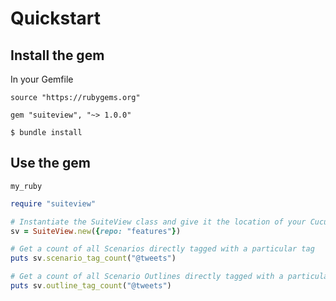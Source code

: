 # Quickstart

## Install the gem
In your Gemfile
```Gemfile
source "https://rubygems.org"

gem "suiteview", "~> 1.0.0"
```

`$ bundle install`

## Use the gem

`my_ruby`

```ruby
require "suiteview"

# Instantiate the SuiteView class and give it the location of your Cucumber Suite (repo)
sv = SuiteView.new({repo: "features"})

# Get a count of all Scenarios directly tagged with a particular tag
puts sv.scenario_tag_count("@tweets")

# Get a count of all Scenario Outlines directly tagged with a particular tag
puts sv.outline_tag_count("@tweets")
```